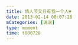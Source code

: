 ```yaml
---
title: 情人节又只有我一个人💔
date: 2013-02-14 00:07:28
mCategories: [说说]
type: moment
time: t000728
---
```


<div id="pics-20130214000728"></div>

<script src="/lib/moment/pics.js"></script>
<script>
var data = [
    {"link": "2013-02-14_000000.jpeg", "type": "shuoshuo"}
];
picsRender(data, "pics-20130214000728");
</script>
